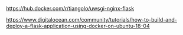 https://hub.docker.com/r/tiangolo/uwsgi-nginx-flask

https://www.digitalocean.com/community/tutorials/how-to-build-and-deploy-a-flask-application-using-docker-on-ubuntu-18-04
